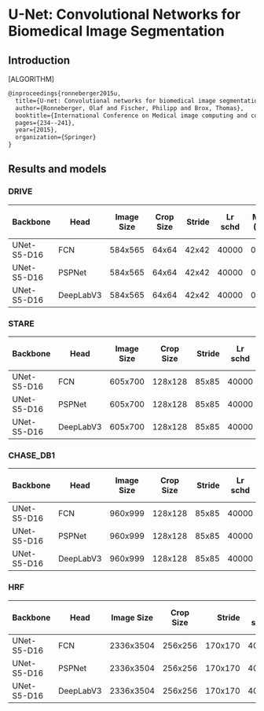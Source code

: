 # U-Net: Convolutional Networks for Biomedical Image Segmentation

## Introduction

[ALGORITHM]

```latex
@inproceedings{ronneberger2015u,
  title={U-net: Convolutional networks for biomedical image segmentation},
  author={Ronneberger, Olaf and Fischer, Philipp and Brox, Thomas},
  booktitle={International Conference on Medical image computing and computer-assisted intervention},
  pages={234--241},
  year={2015},
  organization={Springer}
}
```

## Results and models

### DRIVE

| Backbone | Head | Image Size | Crop Size | Stride | Lr schd | Mem (GB) | Inf time (fps) | Dice  |                                                                                                                                                                                         download                                                                                                                                                                                         |
|--------|----------|----------|-----------|--------:|----------|----------------|------:|--------------:|------------------------------------------------------------------------------------------------------------------------------------------------------------------------------------------------------------------------------------------------------------------------------------------------------------------------------------------------------------------------------------------|
| UNet-S5-D16 | FCN  |   584x565 |      64x64 |          42x42 | 40000 |         0.680 |  - | 78.67 | [model](https://download.openmmlab.com/mmsegmentation/v0.5/unet/fcn_unet_s5-d16_64x64_40k_drive/fcn_unet_s5-d16_64x64_40k_drive_20201223_191051-26cee593.pth) &#124; [log](https://download.openmmlab.com/mmsegmentation/v0.5/unet/fcn_unet_s5-d16_64x64_40k_drive/fcn_unet_s5-d16_64x64_40k_drive-20201223_191051.log.json)         |
| UNet-S5-D16 | PSPNet  |   584x565 |      64x64 |          42x42 | 40000 |         0.599 |  - | 78.62 | [model](https://download.openmmlab.com/mmsegmentation/v0.5/unet/pspnet_unet_s5-d16_64x64_40k_drive/pspnet_unet_s5-d16_64x64_40k_drive_20201227_181818-aac73387.pth) &#124; [log](https://download.openmmlab.com/mmsegmentation/v0.5/unet/pspnet_unet_s5-d16_64x64_40k_drive/pspnet_unet_s5-d16_64x64_40k_drive-20201227_181818.log.json)         |
| UNet-S5-D16 | DeepLabV3  |   584x565 |      64x64 |          42x42 | 40000 |         0.596 |  - | 78.69 | [model](https://download.openmmlab.com/mmsegmentation/v0.5/unet/deeplabv3_unet_s5-d16_64x64_40k_drive/deeplabv3_unet_s5-d16_64x64_40k_drive_20201226_094047-0671ff20.pth) &#124; [log](https://download.openmmlab.com/mmsegmentation/v0.5/unet/deeplabv3_unet_s5-d16_64x64_40k_drive/deeplabv3_unet_s5-d16_64x64_40k_drive-20201226_094047.log.json)         |

### STARE

| Backbone | Head | Image Size | Crop Size | Stride | Lr schd | Mem (GB) | Inf time (fps) | Dice  |                                                                                                                                                                                         download                                                                                                                                                                                         |
|--------|----------|----------|-----------|--------:|----------|----------------|------:|--------------:|------------------------------------------------------------------------------------------------------------------------------------------------------------------------------------------------------------------------------------------------------------------------------------------------------------------------------------------------------------------------------------------|
| UNet-S5-D16 | FCN  |   605x700 |      128x128 |          85x85 | 40000 |         0.968 |  - | 81.02 | [model](https://download.openmmlab.com/mmsegmentation/v0.5/unet/fcn_unet_s5-d16_128x128_40k_stare/fcn_unet_s5-d16_128x128_40k_stare_20201223_191051-6ea7cfda.pth) &#124; [log](https://download.openmmlab.com/mmsegmentation/v0.5/unet/fcn_unet_s5-d16_128x128_40k_stare/fcn_unet_s5-d16_128x128_40k_stare-20201223_191051.log.json)         |
| UNet-S5-D16 | PSPNet  |   605x700 |      128x128 |          85x85 | 40000 |         0.982 |  - | 81.22 | [model](https://download.openmmlab.com/mmsegmentation/v0.5/unet/pspnet_unet_s5-d16_128x128_40k_stare/pspnet_unet_s5-d16_128x128_40k_stare_20201227_181818-3c2923c4.pth) &#124; [log](https://download.openmmlab.com/mmsegmentation/v0.5/unet/pspnet_unet_s5-d16_128x128_40k_stare/pspnet_unet_s5-d16_128x128_40k_stare-20201227_181818.log.json)         |
| UNet-S5-D16 | DeepLabV3  |   605x700 |      128x128 |          85x85 | 40000 |         0.999 |  - | 80.93 | [model](https://download.openmmlab.com/mmsegmentation/v0.5/unet/deeplabv3_unet_s5-d16_128x128_40k_stare/deeplabv3_unet_s5-d16_128x128_40k_stare_20201226_094047-93dcb93c.pth) &#124; [log](https://download.openmmlab.com/mmsegmentation/v0.5/unet/deeplabv3_unet_s5-d16_128x128_40k_stare/deeplabv3_unet_s5-d16_128x128_40k_stare-20201226_094047.log.json)         |

### CHASE_DB1

| Backbone | Head | Image Size | Crop Size | Stride | Lr schd | Mem (GB) | Inf time (fps) | Dice  |                                                                                                                                                                                         download                                                                                                                                                                                         |
|--------|----------|----------|-----------|--------:|----------|----------------|------:|--------------:|------------------------------------------------------------------------------------------------------------------------------------------------------------------------------------------------------------------------------------------------------------------------------------------------------------------------------------------------------------------------------------------|
| UNet-S5-D16 | FCN  |   960x999 |      128x128 |          85x85 | 40000 |         0.968 |  - | 80.24 | [model](https://download.openmmlab.com/mmsegmentation/v0.5/unet/fcn_unet_s5-d16_128x128_40k_chase_db1/fcn_unet_s5-d16_128x128_40k_chase_db1_20201223_191051-95852f45.pth) &#124; [log](https://download.openmmlab.com/mmsegmentation/v0.5/unet/fcn_unet_s5-d16_128x128_40k_chase_db1/fcn_unet_s5-d16_128x128_40k_chase_db1-20201223_191051.log.json)         |
| UNet-S5-D16 | PSPNet  |   960x999 |      128x128 |          85x85 | 40000 |         0.982 |  - | 80.36 | [model](https://download.openmmlab.com/mmsegmentation/v0.5/unet/pspnet_unet_s5-d16_128x128_40k_chase_db1/pspnet_unet_s5-d16_128x128_40k_chase_db1_20201227_181818-68d4e609.pth) &#124; [log](https://download.openmmlab.com/mmsegmentation/v0.5/unet/pspnet_unet_s5-d16_128x128_40k_chase_db1/pspnet_unet_s5-d16_128x128_40k_chase_db1-20201227_181818.log.json)         |
| UNet-S5-D16 | DeepLabV3  |   960x999 |      128x128 |          85x85 | 40000 |         0.999 |  - | 80.47 | [model](https://download.openmmlab.com/mmsegmentation/v0.5/unet/deeplabv3_unet_s5-d16_128x128_40k_chase_db1/deeplabv3_unet_s5-d16_128x128_40k_chase_db1_20201226_094047-4c5aefa3.pth) &#124; [log](https://download.openmmlab.com/mmsegmentation/v0.5/unet/deeplabv3_unet_s5-d16_128x128_40k_chase_db1/deeplabv3_unet_s5-d16_128x128_40k_chase_db1-20201226_094047.log.json)         |

### HRF

| Backbone | Head | Image Size | Crop Size | Stride | Lr schd | Mem (GB) | Inf time (fps) | Dice  |                                                                                                                                                                                         download                                                                                                                                                                                         |
|--------|----------|----------|-----------|--------:|----------|----------------|------:|--------------:|------------------------------------------------------------------------------------------------------------------------------------------------------------------------------------------------------------------------------------------------------------------------------------------------------------------------------------------------------------------------------------------|
| UNet-S5-D16 | FCN  |   2336x3504 |      256x256 |          170x170 | 40000 |         2.525 |  - | 79.45 | [model](https://download.openmmlab.com/mmsegmentation/v0.5/unet/fcn_unet_s5-d16_256x256_40k_hrf/fcn_unet_s5-d16_256x256_40k_hrf_20201223_173724-df3ec8c4.pth) &#124; [log](https://download.openmmlab.com/mmsegmentation/v0.5/unet/fcn_unet_s5-d16_256x256_40k_hrf/fcn_unet_s5-d16_256x256_40k_hrf-20201223_173724.log.json)         |
| UNet-S5-D16 | PSPNet  |   2336x3504 |      256x256 |          170x170 | 40000 |         2.588 |  - | 80.07 | [model](https://download.openmmlab.com/mmsegmentation/v0.5/unet/pspnet_unet_s5-d16_256x256_40k_hrf/pspnet_unet_s5-d16_256x256_40k_hrf_20201227_181818-fdb7e29b.pth) &#124; [log](https://download.openmmlab.com/mmsegmentation/v0.5/unet/pspnet_unet_s5-d16_256x256_40k_hrf/pspnet_unet_s5-d16_256x256_40k_hrf-20201227_181818.log.json)         |
| UNet-S5-D16 | DeepLabV3  |   2336x3504 |      256x256 |          170x170 | 40000 |         2.604 |  - | 80.21 | [model](https://download.openmmlab.com/mmsegmentation/v0.5/unet/deeplabv3_unet_s5-d16_256x256_40k_hrf/deeplabv3_unet_s5-d16_256x256_40k_hrf_20201226_094047-3a1fdf85.pth) &#124; [log](https://download.openmmlab.com/mmsegmentation/v0.5/unet/deeplabv3_unet_s5-d16_256x256_40k_hrf/deeplabv3_unet_s5-d16_256x256_40k_hrf-20201226_094047.log.json)         |
